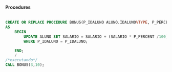 ####  Procedures   
######
######



```sql
CREATE OR REPLACE PROCEDURE BONUS(P_IDALUNO ALUNO.IDALUNO%TYPE, P_PERCENT NUMBER)
AS
	BEGIN
		UPDATE ALUNO SET SALARIO = SALARIO + (SALARIO * P_PERCENT /100)
		WHERE P_IDALUNO = P_IDALUNO;

	END;
	/
/*executando*/
CALL BONUS(3,10);

```

